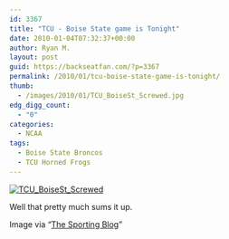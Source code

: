 ```yaml
---
id: 3367
title: "TCU - Boise State game is Tonight"
date: 2010-01-04T07:32:37+00:00
author: Ryan M.
layout: post
guid: https://backseatfan.com/?p=3367
permalink: /2010/01/tcu-boise-state-game-is-tonight/
thumb:
  - /images/2010/01/TCU_BoiseSt_Screwed.jpg
edg_digg_count:
  - "0"
categories:
  - NCAA
tags:
  - Boise State Broncos
  - TCU Horned Frogs
---
```


<div class="entry">
  <p>
    <a href="/images/2010/01/TCU_BoiseSt_Screwed.jpg"><img class="alignnone size-full wp-image-3366" title="TCU_BoiseSt_Screwed" src="/images/2010/01/TCU_BoiseSt_Screwed.jpg" alt="TCU_BoiseSt_Screwed" width="425" height="296" srcset="/images/2010/01/TCU_BoiseSt_Screwed.jpg 425w, /images/2010/01/TCU_BoiseSt_Screwed-300x208.jpg 300w" sizes="(max-width: 425px) 100vw, 425px" /></a>
  </p>

  <p>
    Well that pretty much sums it up.
  </p>

  <p>
    Image via &#8220;<a href="http://www.sportingnews.com/blog/the_sporting_blog">The Sporting Blog</a>&#8221;
  </p>
</div>
